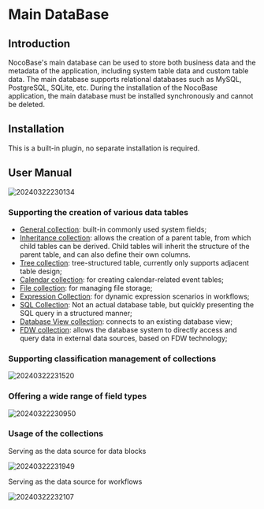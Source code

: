 # Main DataBase

<PluginInfo name="data-source-main"></PluginInfo>

## Introduction

NocoBase's main database can be used to store both business data and the metadata of the application, including system table data and custom table data. The main database supports relational databases such as MySQL, PostgreSQL, SQLite, etc. During the installation of the NocoBase application, the main database must be installed synchronously and cannot be deleted.

## Installation

This is a built-in plugin, no separate installation is required.

## User Manual

![20240322230134](https://nocobase-docs.oss-cn-beijing.aliyuncs.com/20240322230134.png)

### Supporting the creation of various data tables

- [General collection](/handbook/data-source-main/general-collection): built-in commonly used system fields;
- [Inheritance collection](/handbook/data-source-main/inheritance-collection): allows the creation of a parent table, from which child tables can be derived. Child tables will inherit the structure of the parent table, and can also define their own columns.
- [Tree collection](/handbook/collection-tree): tree-structured table, currently only supports adjacent table design;
- [Calendar collection](/handbook/block-calendar/collection-calendar): for creating calendar-related event tables;
- [File collection](/handbook/file-manager/file-collection): for managing file storage;
- [Expression Collection](/handbook/workflow-dynamic-calculation/expression): for dynamic expression scenarios in workflows;
- [SQL Collection](/handbook/collection-sql): Not an actual database table, but quickly presenting the SQL query in a structured manner;
- [Database View collection](/handbook/collection-view): connects to an existing database view;
- [FDW collection](/handbook/collection-fdw): allows the database system to directly access and query data in external data sources, based on FDW technology;

### Supporting classification management of collections

![20240322231520](https://nocobase-docs.oss-cn-beijing.aliyuncs.com/20240322231520.png)

### Offering a wide range of field types

![20240322230950](https://nocobase-docs.oss-cn-beijing.aliyuncs.com/20240322230950.png)

### Usage of the collections

Serving as the data source for data blocks

![20240322231949](https://nocobase-docs.oss-cn-beijing.aliyuncs.com/20240322231949.png)

Serving as the data source for workflows

![20240322232107](https://nocobase-docs.oss-cn-beijing.aliyuncs.com/20240322232107.png)